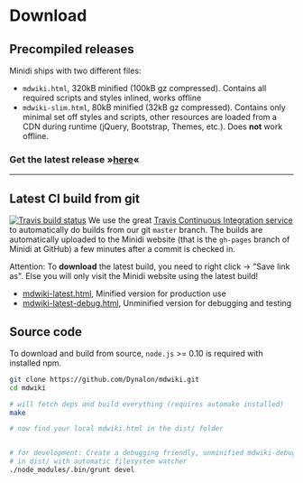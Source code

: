 Download
========

Precompiled releases
--------------------


Minidi ships with two different files:

  * `mdwiki.html`, 320kB minified (100kB gz compressed). Contains all required scripts and styles inlined, works offline
  * `mdwiki-slim.html`, 80kB minified (32kB gz compressed). Contains only minimal set off styles and scripts, other resources are loaded from a CDN during runtime (jQuery, Bootstrap, Themes, etc.). Does __not__ work offline.

### Get the latest release &raquo;[here][release_dl]&laquo;


  [release_dl]: https://github.com/Dynalon/mdwiki/releases

* * *

Latest CI build from git
-----------

[![Travis build status](https://api.travis-ci.org/Dynalon/mdwiki.png)]()
We use the great [Travis Continuous Integration service](http://www.travis-ci.org) to automatically do builds from our git `master` branch. The builds are automatically uploaded to the Minidi website (that is the `gh-pages` branch of Minidi at GitHub) a few minutes after a commit is checked in.

Attention: To **download** the latest build, you need to right click -> "Save link as". Else you will only visit the Minidi website using the latest build!

* [mdwiki-latest.html](mdwiki-latest.html), Minified version for production use
* [mdwiki-latest-debug.html](mdwiki-latest-debug.html), Unminified version for debugging and testing

Source code
-----------

To download and build from source, `node.js` >= 0.10 is required with installed npm.


```bash
git clone https://github.com/Dynalon/mdwiki.git
cd mdwiki

# will fetch deps and build everything (requires automake installed)
make

# now find your local mdwiki.html in the dist/ folder


# for development: Create a debugging friendly, unminified mdwiki-debug.html
# in dist/ with automatic filesystem watcher
./node_modules/.bin/grunt devel

```
